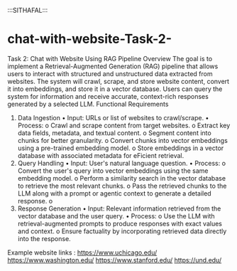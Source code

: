 :::SITHAFAL:::
# chat-with-website-Task-2-

Task 2: Chat with Website Using RAG Pipeline
Overview
The goal is to implement a Retrieval-Augmented Generation (RAG) pipeline that allows users to
interact with structured and unstructured data extracted from websites. The system will crawl,
scrape, and store website content, convert it into embeddings, and store it in a vector database.
Users can query the system for information and receive accurate, context-rich responses
generated by a selected LLM.
Functional Requirements
1. Data Ingestion
• Input: URLs or list of websites to crawl/scrape.
• Process:
o Crawl and scrape content from target websites.
o Extract key data fields, metadata, and textual content.
o Segment content into chunks for better granularity.
o Convert chunks into vector embeddings using a pre-trained embedding model.
o Store embeddings in a vector database with associated metadata for eFicient
retrieval.
2. Query Handling
• Input: User's natural language question.
• Process:
o Convert the user's query into vector embeddings using the same embedding
model.
o Perform a similarity search in the vector database to retrieve the most relevant
chunks.
o Pass the retrieved chunks to the LLM along with a prompt or agentic context to
generate a detailed response.
o
3. Response Generation
• Input: Relevant information retrieved from the vector database and the user query.
• Process:
o Use the LLM with retrieval-augmented prompts to produce responses with exact
values and context.
o Ensure factuality by incorporating retrieved data directly into the response.

Example website links :
https://www.uchicago.edu/
https://www.washington.edu/
https://www.stanford.edu/
https://und.edu/
